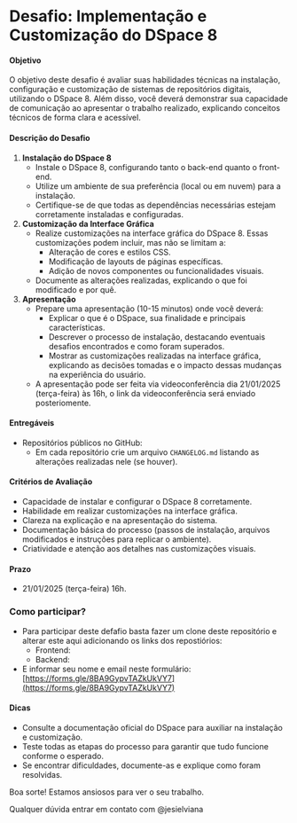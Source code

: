 # Desafio: Implementação e Customização do DSpace 8

#### Objetivo

O objetivo deste desafio é avaliar suas habilidades técnicas na instalação, configuração e customização de sistemas de repositórios digitais, utilizando o DSpace 8. Além disso, você deverá demonstrar sua capacidade de comunicação ao apresentar o trabalho realizado, explicando conceitos técnicos de forma clara e acessível.

#### Descrição do Desafio

1. **Instalação do DSpace 8**
   * Instale o DSpace 8, configurando tanto o back-end quanto o front-end.
   * Utilize um ambiente de sua preferência (local ou em nuvem) para a instalação.
   * Certifique-se de que todas as dependências necessárias estejam corretamente instaladas e configuradas.
2. **Customização da Interface Gráfica**
   * Realize customizações na interface gráfica do DSpace 8. Essas customizações podem incluir, mas não se limitam a:
     * Alteração de cores e estilos CSS.
     * Modificação de layouts de páginas específicas.
     * Adição de novos componentes ou funcionalidades visuais.
   * Documente as alterações realizadas, explicando o que foi modificado e por quê.
3. **Apresentação**
   * Prepare uma apresentação (10-15 minutos) onde você deverá:
     * Explicar o que é o DSpace, sua finalidade e principais características.
     * Descrever o processo de instalação, destacando eventuais desafios encontrados e como foram superados.
     * Mostrar as customizações realizadas na interface gráfica, explicando as decisões tomadas e o impacto dessas mudanças na experiência do usuário.
   * A apresentação pode ser feita via videoconferência dia 21/01/2025 (terça-feira) às 16h, o link da videoconferência será enviado posteriomente.

#### Entregáveis

* Repositórios públicos no GitHub:
  * Em cada repositório crie um arquivo `CHANGELOG.md` listando as alterações realizadas nele (se houver).

#### Critérios de Avaliação

* Capacidade de instalar e configurar o DSpace 8 corretamente.
* Habilidade em realizar customizações na interface gráfica.
* Clareza na explicação e na apresentação do sistema.
* Documentação básica do processo (passos de instalação, arquivos modificados e instruções para replicar o ambiente).
* Criatividade e atenção aos detalhes nas customizações visuais.

#### Prazo

* 21/01/2025 (terça-feira) 16h.

### Como participar?

* Para participar deste defafio basta fazer um clone deste repositório e alterar este aqui adicionando os links dos repostiórios:
  * Frontend: 
  * Backend:
* E informar seu nome e email neste formulário: [https://forms.gle/8BA9GypvTAZkUkVY7](https://forms.gle/8BA9GypvTAZkUkVY7)

#### Dicas

* Consulte a documentação oficial do DSpace para auxiliar na instalação e customização.
* Teste todas as etapas do processo para garantir que tudo funcione conforme o esperado.
* Se encontrar dificuldades, documente-as e explique como foram resolvidas.

Boa sorte! Estamos ansiosos para ver o seu trabalho.



Qualquer dúvida entrar em contato com @jesielviana
